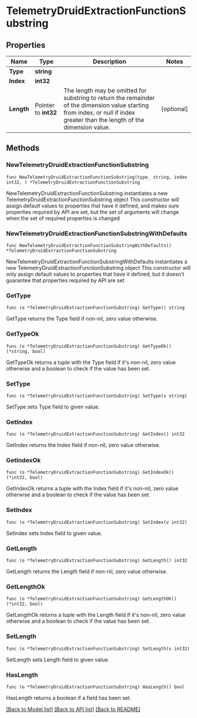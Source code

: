 # TelemetryDruidExtractionFunctionSubstring

## Properties

Name | Type | Description | Notes
------------ | ------------- | ------------- | -------------
**Type** | **string** |  | 
**Index** | **int32** |  | 
**Length** | Pointer to **int32** | The length may be omitted for substring to return the remainder of the dimension value starting from index, or null if index greater than the length of the dimension value. | [optional] 

## Methods

### NewTelemetryDruidExtractionFunctionSubstring

`func NewTelemetryDruidExtractionFunctionSubstring(type_ string, index int32, ) *TelemetryDruidExtractionFunctionSubstring`

NewTelemetryDruidExtractionFunctionSubstring instantiates a new TelemetryDruidExtractionFunctionSubstring object
This constructor will assign default values to properties that have it defined,
and makes sure properties required by API are set, but the set of arguments
will change when the set of required properties is changed

### NewTelemetryDruidExtractionFunctionSubstringWithDefaults

`func NewTelemetryDruidExtractionFunctionSubstringWithDefaults() *TelemetryDruidExtractionFunctionSubstring`

NewTelemetryDruidExtractionFunctionSubstringWithDefaults instantiates a new TelemetryDruidExtractionFunctionSubstring object
This constructor will only assign default values to properties that have it defined,
but it doesn't guarantee that properties required by API are set

### GetType

`func (o *TelemetryDruidExtractionFunctionSubstring) GetType() string`

GetType returns the Type field if non-nil, zero value otherwise.

### GetTypeOk

`func (o *TelemetryDruidExtractionFunctionSubstring) GetTypeOk() (*string, bool)`

GetTypeOk returns a tuple with the Type field if it's non-nil, zero value otherwise
and a boolean to check if the value has been set.

### SetType

`func (o *TelemetryDruidExtractionFunctionSubstring) SetType(v string)`

SetType sets Type field to given value.


### GetIndex

`func (o *TelemetryDruidExtractionFunctionSubstring) GetIndex() int32`

GetIndex returns the Index field if non-nil, zero value otherwise.

### GetIndexOk

`func (o *TelemetryDruidExtractionFunctionSubstring) GetIndexOk() (*int32, bool)`

GetIndexOk returns a tuple with the Index field if it's non-nil, zero value otherwise
and a boolean to check if the value has been set.

### SetIndex

`func (o *TelemetryDruidExtractionFunctionSubstring) SetIndex(v int32)`

SetIndex sets Index field to given value.


### GetLength

`func (o *TelemetryDruidExtractionFunctionSubstring) GetLength() int32`

GetLength returns the Length field if non-nil, zero value otherwise.

### GetLengthOk

`func (o *TelemetryDruidExtractionFunctionSubstring) GetLengthOk() (*int32, bool)`

GetLengthOk returns a tuple with the Length field if it's non-nil, zero value otherwise
and a boolean to check if the value has been set.

### SetLength

`func (o *TelemetryDruidExtractionFunctionSubstring) SetLength(v int32)`

SetLength sets Length field to given value.

### HasLength

`func (o *TelemetryDruidExtractionFunctionSubstring) HasLength() bool`

HasLength returns a boolean if a field has been set.


[[Back to Model list]](../README.md#documentation-for-models) [[Back to API list]](../README.md#documentation-for-api-endpoints) [[Back to README]](../README.md)


